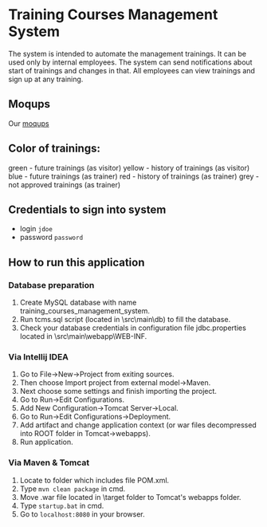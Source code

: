 # Training Courses Management System

The system is intended to automate the management trainings. It can be used only by internal employees. The system can send notifications about start of trainings and changes in that.
All employees can view trainings and sign up at any training.

## Moqups

Our [moqups](http://ninjamock.com/s/dpuzeq)

## Color of trainings:

green - future trainings (as visitor)
yellow - history of trainings (as visitor)
blue - future trainings (as trainer)
red - history of trainings (as trainer)
grey - not approved trainings (as trainer)

## Credentials to sign into system
* login `jdoe`
* password `password`

## How to run this application

### Database preparation

1. Create MySQL database with name training_courses_management_system.
2. Run tcms.sql script (located in \src\main\db) to fill the database.
3. Check your database credentials in configuration file jdbc.properties located in \src\main\webapp\WEB-INF.

### Via Intellij IDEA

1. Go to File->New->Project from exiting sources.
2. Then choose Import project from external model->Maven.
3. Next choose some settings and finish importing the project.
4. Go to Run->Edit Configurations.
5. Add New Configuration->Tomcat Server->Local.
6. Go to Run->Edit Configurations->Deployment.
7. Add artifact and change application context (or war files decompressed into ROOT folder in Tomcat->webapps).
8. Run application.

### Via Maven & Tomcat

1. Locate to folder which includes file POM.xml.
2. Type `mvn clean package` in cmd.
3. Move .war file located in \target folder to Tomcat's webapps folder.
4. Type `startup.bat` in cmd.
5. Go to `localhost:8080` in your browser.
